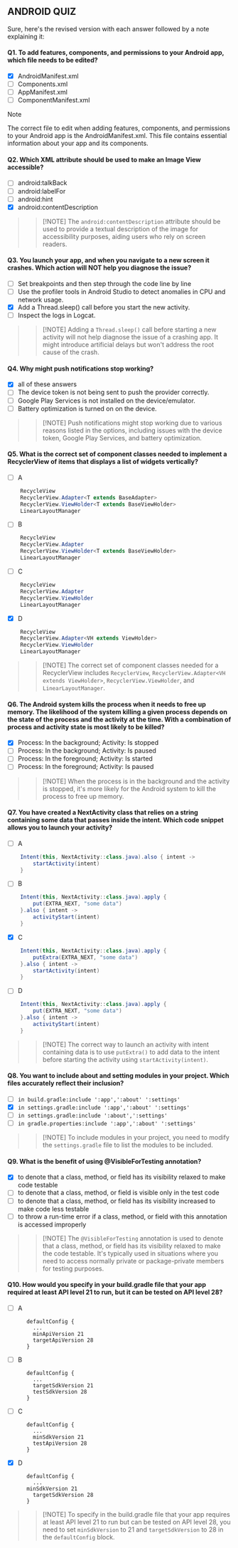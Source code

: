 ## ANDROID QUIZ

Sure, here's the revised version with each answer followed by a note explaining it:

#### Q1. To add features, components, and permissions to your Android app, which file needs to be edited?

- [x] AndroidManifest.xml
- [ ] Components.xml
- [ ] AppManifest.xml
- [ ] ComponentManifest.xml

> [!NOTE]
> The correct file to edit when adding features, components, and permissions to your Android app is the AndroidManifest.xml. This file contains essential information about your app and its components.

#### Q2. Which XML attribute should be used to make an Image View accessible?

- [ ] android:talkBack
- [ ] android:labelFor
- [ ] android:hint
- [x] android:contentDescription

>> [!NOTE] The `android:contentDescription` attribute should be used to provide a textual description of the image for accessibility purposes, aiding users who rely on screen readers.

#### Q3. You launch your app, and when you navigate to a new screen it crashes. Which action will NOT help you diagnose the issue?

- [ ] Set breakpoints and then step through the code line by line
- [ ] Use the profiler tools in Android Studio to detect anomalies in CPU and network usage.
- [x] Add a Thread.sleep() call before you start the new activity.
- [ ] Inspect the logs in Logcat.

>> [!NOTE] Adding a `Thread.sleep()` call before starting a new activity will not help diagnose the issue of a crashing app. It might introduce artificial delays but won't address the root cause of the crash.

#### Q4. Why might push notifications stop working?

- [x] all of these answers
- [ ] The device token is not being sent to push the provider correctly.
- [ ] Google Play Services is not installed on the device/emulator.
- [ ] Battery optimization is turned on on the device.

>> [!NOTE] Push notifications might stop working due to various reasons listed in the options, including issues with the device token, Google Play Services, and battery optimization.

#### Q5. What is the correct set of component classes needed to implement a RecyclerView of items that displays a list of widgets vertically?

- [ ] A

```java
    RecycleView
    RecyclerView.Adapter<T extends BaseAdapter>
    RecyclerView.ViewHolder<T extends BaseViewHolder>
    LinearLayoutManager
```

- [ ] B

```java
    RecycleView
    RecyclerView.Adapter
    RecyclerView.ViewHolder<T extends BaseViewHolder>
    LinearLayoutManager
```

- [ ] C

```java
    RecycleView
    RecyclerView.Adapter
    RecyclerView.ViewHolder
    LinearLayoutManager
```

- [x] D

```java
    RecycleView
    RecyclerView.Adapter<VH extends ViewHolder>
    RecyclerView.ViewHolder
    LinearLayoutManager
```

>> [!NOTE] The correct set of component classes needed for a RecyclerView includes `RecyclerView`, `RecyclerView.Adapter<VH extends ViewHolder>`, `RecyclerView.ViewHolder`, and `LinearLayoutManager`.

#### Q6. The Android system kills the process when it needs to free up memory. The likelihood of the system killing a given process depends on the state of the process and the activity at the time. With a combination of process and activity state is most likely to be killed?

- [x] Process: In the background; Activity: Is stopped
- [ ] Process: In the background; Activity: Is paused
- [ ] Process: In the foreground; Activity: Is started
- [ ] Process: In the foreground; Activity: Is paused

>> [!NOTE] When the process is in the background and the activity is stopped, it's more likely for the Android system to kill the process to free up memory.

#### Q7. You have created a NextActivity class that relies on a string containing some data that passes inside the intent. Which code snippet allows you to launch your activity?

- [ ] A

```java
    Intent(this, NextActivity::class.java).also { intent ->
        startActivity(intent)
    }
```

- [ ] B

```java
    Intent(this, NextActivity::class.java).apply {
        put(EXTRA_NEXT, "some data")
    }.also { intent ->
        activityStart(intent)
    }
```

- [x] C

```java
    Intent(this, NextActivity::class.java).apply {
        putExtra(EXTRA_NEXT, "some data")
    }.also { intent ->
        startActivity(intent)
    }
```

- [ ] D

```java
    Intent(this, NextActivity::class.java).apply {
        put(EXTRA_NEXT, "some data")
    }.also { intent ->
        activityStart(intent)
    }
```

>> [!NOTE] The correct way to launch an activity with intent containing data is to use `putExtra()` to add data to the intent before starting the activity using `startActivity(intent)`.

#### Q8. You want to include about and setting modules in your project. Which files accurately reflect their inclusion?

- [ ] `in build.gradle:include ':app',':about' ':settings'`
- [x] `in settings.gradle:include ':app',':about' ':settings'`
- [ ] `in settings.gradle:include ':about',':settings'`
- [ ] `in gradle.properties:include ':app',':about' ':settings'`

>> [!NOTE] To include modules in your project, you need to modify the `settings.gradle` file to list the modules to be included.

#### Q9. What is the benefit of using @VisibleForTesting annotation?

- [x] to denote that a class, method, or field has its visibility relaxed to make code testable
- [ ] to denote that a class, method, or field is visible only in the test code
- [ ] to denote that a class, method, or field has its visibility increased to make code less testable
- [ ] to throw a run-time error if a class, method, or field with this annotation is accessed improperly

>> [!NOTE] The `@VisibleForTesting` annotation is used to denote that a class, method, or field has its visibility relaxed to make the code testable. It's typically used in situations where you need to access normally private or package-private members for testing purposes.

#### Q10. How would you specify in your build.gradle file that your app required at least API level 21 to run, but it can be tested on API level 28?

- [ ] A

```
      defaultConfig {
        ...
        minApiVersion 21
        targetApiVersion 28
      }
```

- [ ] B

```
      defaultConfig {
        ...
        targetSdkVersion 21
        testSdkVersion 28
      }
```

- [ ] C

```
      defaultConfig {
        ...
        minSdkVersion 21
        testApiVersion 28
      }
```

- [x] D

```
      defaultConfig {
        ...
      minSdkVersion 21
        targetSdkVersion 28
      }
```

>> [!NOTE] To specify in the build.gradle file that your app requires at least API level 21 to run but can be tested on API level 28, you need to set `minSdkVersion` to 21 and `targetSdkVersion` to 28 in the `defaultConfig` block.
